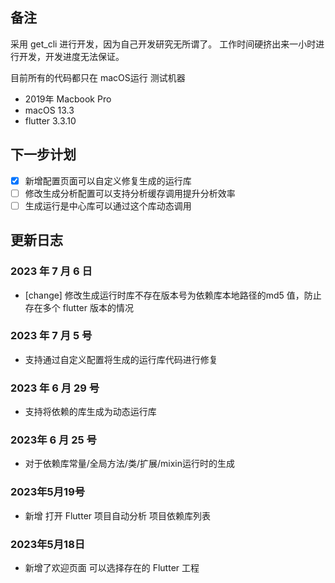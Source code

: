 ## 备注

采用 get_cli 进行开发，因为自己开发研究无所谓了。
工作时间硬挤出来一小时进行开发，开发进度无法保证。

目前所有的代码都只在 macOS运行
测试机器

- 2019年 Macbook Pro
- macOS 13.3
- flutter 3.3.10

## 下一步计划

- [x] 新增配置页面可以自定义修复生成的运行库
- [ ] 修改生成分析配置可以支持分析缓存调用提升分析效率
- [ ] 生成运行是中心库可以通过这个库动态调用

## 更新日志

### 2023 年  7  月  6  日

- [change] 修改生成运行时库不存在版本号为依赖库本地路径的md5 值，防止存在多个 flutter 版本的情况

### 2023 年 7  月  5  号

- 支持通过自定义配置将生成的运行库代码进行修复

### 2023 年 6 月 29 号
- 支持将依赖的库生成为动态运行库

### 2023年 6 月 25  号
- 对于依赖库常量/全局方法/类/扩展/mixin运行时的生成

### 2023年5月19号
- 新增 打开 Flutter 项目自动分析 项目依赖库列表

### 2023年5月18日
- 新增了欢迎页面 可以选择存在的 Flutter 工程
